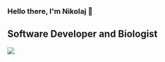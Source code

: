 ### Hello there, I'm Nikolaj 👋

## Software Developer and Biologist

<a href="https://github.com/anuraghazra/convoychat">
  <img align="center" src="https://github-readme-stats.vercel.app/api/top-langs/?username=nikolajjsj&show_icons=true&count_private=true&hide=Racket,Hack&langs_count=10&theme=dracula" />
</a>
